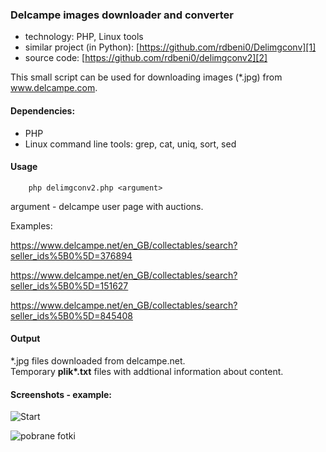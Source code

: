 ### Delcampe images downloader and converter

* technology: PHP, Linux tools
* similar project (in Python): 
[https://github.com/rdbeni0/Delimgconv][1]
* source code:
[https://github.com/rdbeni0/delimgconv2][2]   


This small script can be used for downloading images (\*.jpg) from www.delcampe.com.

[1]: https://github.com/rdbeni0/Delimgconv
[2]: https://github.com/rdbeni0/delimgconv2
#### Dependencies:

- PHP
- Linux command line tools: grep, cat, uniq, sort, sed

#### Usage

		php delimgconv2.php <argument>

argument - delcampe user page with auctions.

Examples:

https://www.delcampe.net/en_GB/collectables/search?seller_ids%5B0%5D=376894

https://www.delcampe.net/en_GB/collectables/search?seller_ids%5B0%5D=151627

https://www.delcampe.net/en_GB/collectables/search?seller_ids%5B0%5D=845408

#### Output

\*.jpg files downloaded from delcampe.net.  
Temporary **plik\*.txt** files with addtional information about content.

#### Screenshots - example:

![Start](https://raw.githubusercontent.com/rdbeni0/delimgconv2/master/screenshot_001.jpg)

![pobrane fotki](https://raw.githubusercontent.com/rdbeni0/delimgconv2/master/screenshot_002.jpg)
